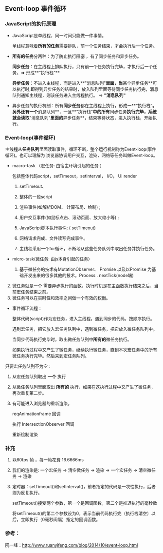 ##  **Event-loop 事件循环**

### JavaScript的执行原理

- JavaScript是单线程，同一时间只能做一件事情。

  单线程意味着**所有的任务**需要排队，前一个任务结束，才会执行后一个任务。

- **所有的任务**分两种：为了防止执行阻塞 ，有了同步任务和异步任务。

  **同步任务**：在主线程上排队执行，只有前一个任务执行完毕，才执行后一个任务。=> 形成**“执行栈”**

  **异步任务**：不进入主线程，而是进入**"消息队列"**里面，当**某个异步任务**可以执行时,即得到异步任务的结果时，放入队列里面等待同步任务执行完，消息队列通知主线程，则该任务进入主线程执行。 => **"消息队列"**

- 异步任务的执行机制：所有**同步任务**都在主线程上执行，形成一**“执行栈”**。另外还有一个**消息队列**，一旦**“执行栈”**中的所有**同步任务**执行完毕，系统就会读取**"消息队列"**里面的**异步任务**，结束等待状态，进入执行栈，开始执行。

### Event-loop(事件循环)

主线程从**任务队列**里面读取事件，循环不断，整个运行机制称为Event-loop(事件循环)。也可以理解为 浏览器协调用户交互，渲染，网络等任务叫做Event-loop。

- macro-task （宏任务: 由宿主环境引起的任务 ）

  包括整体代码script，setTimeout，setInterval，   I/O， UI render

  1. setTimeout、

  2. 整体的一段script

  3. 渲染事件(如解析DOM、 计算布局、绘制) ;

  4. 用户交互事件(如鼠标点击、滚动页面、放大缩小等) ;

  5. JavaScript脚本执行事件; ( setTimeout)

  6. 网络请求完成、文件读写完成事件。

  7. 主线程采用一个for循环，不断地从这些任务队列中取出任务并执行任务。

- micro-task(微任务: 由js本身引起的任务）

  1. 基于微任务的技术有MutationObserver、 Promise 以及以Promise 为基础开发出来的很多其他的技术。Process . nextTick(node端)
2. 微任务就是一个 需要异步执行的函数，执行时机是在主函数执行结束之后、当前宏任务结束之前。
  3. 微任务可以在实时性和效率之间做一个有效的权衡。


- 事件循环流程：

  整体代码(script)作为宏任务，进入主线程，遇到同步的代码，按顺序执行。

  遇到宏任务，把它放入宏任务队列中，遇到微任务，把它放入微任务队列中。

  当同步代码执行完毕时，取出微任务队列中**所有的**微任务执行。

  如果执行过程中又产生了微任务，继续执行微任务，直到本次宏任务中的所有微任务执行完毕。然后来到宏任务队列。

只要宏任务队列不为空：

1. 从宏任务队列取出 **一个** 执行

2. 从微任务队列里面取出 **所有的** 执行，如果在这执行过程中又产生了微任务，再次重复第二步。

3. 有可能进入浏览器的重新渲染。

   reqAnimationframe 回调

   执行 IntersectionObserver 回调

   重新绘制渲染

### 补充

1. 以60fps 帧 ，每一帧花费 16.6666ms

2. 我们的渲染是: 一个宏任务 -> 清空微任务 -> 渲染 -> 一个宏任务 -> 清空微任务 -> 渲染

3. 定时器：setTimeout()和setInterval()，前者指定的代码是一次性执行，后者则为反复执行。

   setTimeout()接受两个参数，第一个是回调函数，第二个是推迟执行的毫秒数

   将setTimeout()的第二个参数设为0，表示当前代码执行完（执行栈清空）以后，立即执行（0毫秒间隔）指定的回调函数。

### 参考：

阮一峰：http://www.ruanyifeng.com/blog/2014/10/event-loop.html

